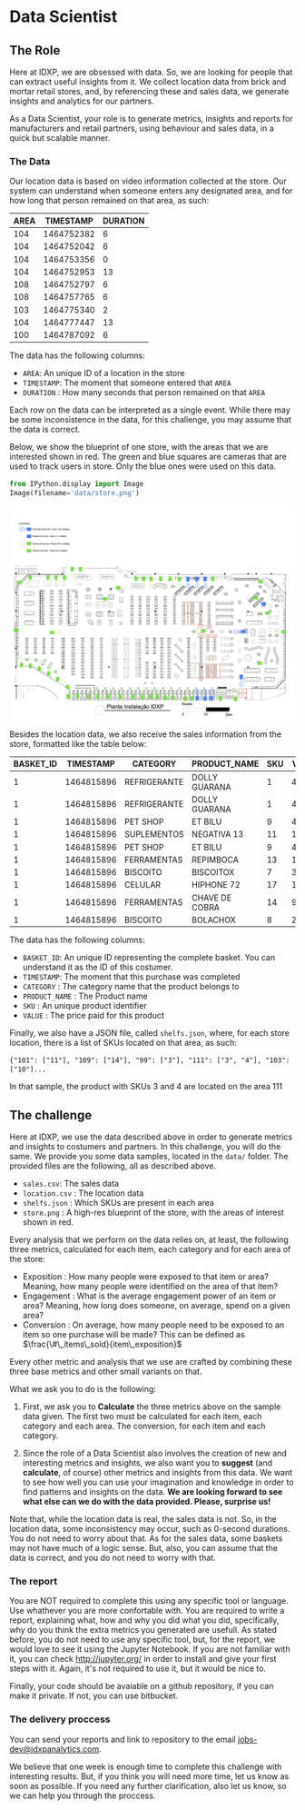 
# Data Scientist

## The Role
Here at IDXP, we are obsessed with data. So, we are looking for people that can extract useful insights from it.
We collect location data from brick and mortar retail stores, and, by referencing these and sales data, we generate insights and analytics for our partners.

As a Data Scientist, your role is to generate metrics, insights and reports for manufacturers and retail partners, using behaviour and sales data, in a quick but scalable manner.

### The Data

Our location data is based on video information collected at the store. Our system can understand when someone enters any designated area, and for how long that person remained on that area, as such:

| AREA | TIMESTAMP  | DURATION | 
|------|------------|----------| 
| 104  | 1464752382 | 6        | 
| 104  | 1464752042 | 6        | 
| 104  | 1464753356 | 0        | 
| 104  | 1464752953 | 13       | 
| 108  | 1464752797 | 6        | 
| 108  | 1464757765 | 6        | 
| 103  | 1464775340 | 2        | 
| 104  | 1464777447 | 13       | 
| 100  | 1464787092 | 6        | 

The data has the following columns:

* `AREA`: An unique ID of a location in the store
* `TIMESTAMP`: The moment that someone entered that `AREA`
* `DURATION` : How many seconds that person remained on that `AREA`

Each row on the data can be interpreted as a single event. While there may be some inconsistence in the data, for this challenge, you may assume that the data is correct.

Below, we show the blueprint of one store, with the areas that we are interested shown in red. The green and blue squares are cameras that are used to track users in store. Only the blue ones were used on this data.


```python
from IPython.display import Image
Image(filename='data/store.png') 
```




![png](data/store.png)



Besides the location data, we also receive the sales information from the store, formatted like the table below:


| BASKET_ID | TIMESTAMP  | CATEGORY     | PRODUCT_NAME   | SKU | VALUE  | 
|-----------|------------|--------------|----------------|-----|--------| 
| 1         | 1464815896 | REFRIGERANTE | DOLLY GUARANA  | 1   | 4.99   | 
| 1         | 1464815896 | REFRIGERANTE | DOLLY GUARANA  | 1   | 4.99   | 
| 1         | 1464815896 | PET SHOP     | ET BILU        | 9   | 499.99 | 
| 1         | 1464815896 | SUPLEMENTOS  | NEGATIVA 13    | 11  | 13.13  | 
| 1         | 1464815896 | PET SHOP     | ET BILU        | 9   | 499.99 | 
| 1         | 1464815896 | FERRAMENTAS  | REPIMBOCA      | 13  | 119.49 | 
| 1         | 1464815896 | BISCOITO     | BISCOITOX      | 7   | 3.79   | 
| 1         | 1464815896 | CELULAR      | HIPHONE 72     | 17  | 1299.9 | 
| 1         | 1464815896 | FERRAMENTAS  | CHAVE DE COBRA | 14  | 99.49  | 
| 1         | 1464815896 | BISCOITO     | BOLACHOX       | 8   | 2.19   | 

The data has the following columns:

* `BASKET_ID`: An unique ID representing the complete basket. You can understand it as the ID of this costumer.
* `TIMESTAMP`: The moment that this purchase was completed
* `CATEGORY` : The category name that the product belongs to
* `PRODUCT_NAME` : The Product name
* `SKU` : An unique product identifier
* `VALUE` :  The price paid for this product

Finally, we also have a JSON file, called `shelfs.json`, where, for each store location, there is a list of SKUs located on that area, as such:

```
{"101": ["11"], "109": ["14"], "99": ["3"], "111": ["3", "4"], "103": ["10"]...
```
In that sample, the product with SKUs 3 and 4 are located on the area 111

## The challenge

Here at IDXP, we use the data described above in order to generate metrics and insights to costumers and partners. In this challenge, you will do the same. We provide you some data samples, located in the `data/` folder. The provided files are the following, all as described above.

* `sales.csv`: The sales data
* `location.csv` : The location data
* `shelfs.json` : Which SKUs are present in each area
* `store.png` : A high-res blueprint of the store, with the areas of interest shown in red.


Every analysis that we perform on the data relies on, at least, the following three metrics, calculated for each item, each category and for each area of the store:

* Exposition :  How many people were exposed to that item or area? Meaning, how many people were identified on the area of that item?
* Engagement : What is the average engagement power of an item or area? Meaning, how long does someone, on average, spend on a given area?
* Conversion : On average, how many people need to be exposed to an item so one purchase will be made? This can be defined as $\frac{\#\_items\_sold}{item\_exposition}$

Every other metric and analysis that we use are crafted by combining these three base metrics and other small variants on that.

What we ask you to do is the following:

1. First, we ask you to **Calculate** the three metrics above on the sample data given. The first two must be calculated for each item, each category and each area. The conversion, for each item and each category.

2. Since the role of a Data Scientist also involves the creation of new and interesting metrics and insights, we also want you to **suggest** (and **calculate**, of course) other metrics and insights from this data. We want to see how well you can use your imagination and knowledge in order to find patterns and insights on the data. **We are looking forward to see what else can we do with the data provided. Please, surprise us!**

Note that, while the location data is real, the sales data is not. So, in the location data, some inconsistency may occur, such as 0-second durations. You do not need to worry about that. As for the sales data, some baskets may not have much of a logic sense. But, also, you can assume that the data is correct, and you do not need to worry with that.

### The report

You are NOT required to complete this using any specific tool or language. Use whathever you are more confortable with.
You are required to write a report, explaining what, how and why you did what you did, specifically, why do you think the extra metrics you generated are usefull. As stated before, you do not need to use any specific tool, but, for the report, we would love to see it using the Jupyter Notebook. If you are not familiar with it, you can check http://jupyter.org/ in order to install and give your first steps with it. Again, it's not required to use it, but it would be nice to.

Finally, your code should be avaiable on a github repository, if you can make it private. If not, you can use bitbucket.

### The delivery proccess

You can send your reports and link to repository to the email jobs-dev@idxpanalytics.com. 

We believe that one week is enough time to complete this challenge with interesting results. But, if you think you will need more time, let us know as soon as possible. If you need any further clarification, also let us know, so we can help you through the proccess.
